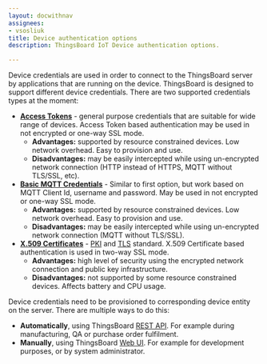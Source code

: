 ```yaml
---
layout: docwithnav
assignees:
- vsosliuk
title: Device authentication options
description: ThingsBoard IoT Device authentication options.

---
```


Device credentials are used in order to connect to the ThingsBoard server by applications that are running on the device.
ThingsBoard is designed to support different device credentials. There are two supported credentials types at the moment:

 - [**Access Tokens**](/docs/user-guide/access-token/) - general purpose credentials that are suitable for wide range of devices. 
 Access Token based authentication may be used in not encrypted or one-way SSL mode.
   - **Advantages:** supported by resource constrained devices. Low network overhead. Easy to provision and use.
   - **Disadvantages:** may be easily intercepted while using un-encrypted network connection (HTTP instead of HTTPS, MQTT without TLS/SSL, etc).
 - [**Basic MQTT Credentials**](/docs/user-guide/basic-mqtt/) - Similar to first option, but work based on MQTT Client Id, username and password. May be used in not encrypted or one-way SSL mode.
   - **Advantages:** supported by resource constrained devices. Low network overhead. Easy to provision and use.
   - **Disadvantages:** may be easily intercepted while using un-encrypted network connection (MQTT without TLS/SSL).   
 - [**X.509 Certificates**](/docs/user-guide/certificates/) - [PKI](https://en.wikipedia.org/wiki/Public_key_infrastructure) and [TLS](https://en.wikipedia.org/wiki/Transport_Layer_Security) standard. 
 X.509 Certificate based authentication is used in two-way SSL mode.
   - **Advantages:** high level of security using the encrypted network connection and public key infrastructure.
   - **Disadvantages:** not supported by some resource constrained devices. Affects battery and CPU usage.

Device credentials need to be provisioned to corresponding device entity on the server. 
There are multiple ways to do this:

 - **Automatically**, using ThingsBoard [REST API](/docs/reference/rest-api/). For example during manufacturing, QA or purchase order fulfilment.
 - **Manually**, using ThingsBoard [Web UI](/docs/user-guide/ui/devices/#manage-device-credentials). For example for development purposes, or by system administrator.


